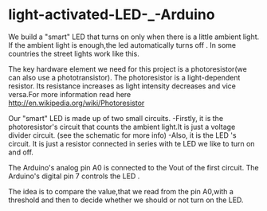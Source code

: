 light-activated-LED-_-Arduino
=============================

We build a "smart" LED that turns on only when there is a little ambient light.
If the ambient light is enough,the led automatically turns off .
In some countries the street lights work like this.

The key hardware element we need for this project is a photoresistor(we can also use a phototransistor).
The photoresistor is a light-dependent resistor. Its resistance increases as light intensity decreases and
vice versa.For more information read here http://en.wikipedia.org/wiki/Photoresistor

Our "smart" LED is made up of two small circuits.
-Firstly, it is the photoresistor's circuit that counts the ambient light.It is just a voltage divider circuit.
(see the schematic for more info)
-Also, it is the LED 's circuit. It is just a resistor connected in series with te LED we like to turn on and off.

The Arduino's analog pin A0 is connected to the Vout of the first circuit.
The Arduino's digital pin 7 controls the LED .

The idea is to compare the value,that we read from the pin A0,with a threshold and then to decide whether we should or not
turn on the LED.



